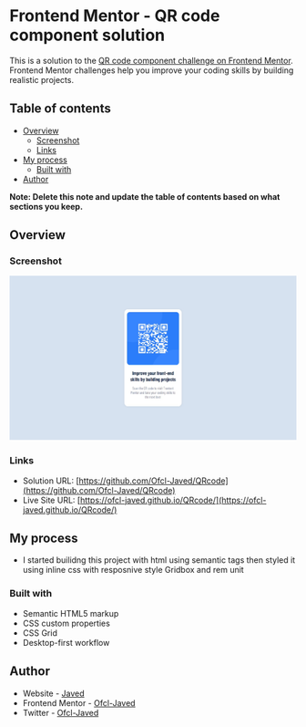 # Frontend Mentor - QR code component solution

This is a solution to the [QR code component challenge on Frontend Mentor](https://www.frontendmentor.io/challenges/qr-code-component-iux_sIO_H). Frontend Mentor challenges help you improve your coding skills by building realistic projects. 

## Table of contents

- [Overview](#overview)
  - [Screenshot](#screenshot)
  - [Links](#links)
- [My process](#my-process)
  - [Built with](#built-with)
- [Author](#author)

**Note: Delete this note and update the table of contents based on what sections you keep.**

## Overview

### Screenshot

![](./screenshot.jpg)

### Links

- Solution URL: [https://github.com/Ofcl-Javed/QRcode](https://github.com/Ofcl-Javed/QRcode)
- Live Site URL: [https://ofcl-javed.github.io/QRcode/](https://ofcl-javed.github.io/QRcode/)

## My process
- I started builidng this project with html using semantic tags then styled it using inline css with resposnive style Gridbox and rem unit
### Built with

- Semantic HTML5 markup
- CSS custom properties
- CSS Grid
- Desktop-first workflow

## Author

- Website - [Javed](https://ofcl-javed.github.io/findjaved/)
- Frontend Mentor - [Ofcl-Javed](https://www.frontendmentor.io/profile/Ofcl-Javed)
- Twitter - [Ofcl-Javed](https://github.com/Ofcl-Javed)
